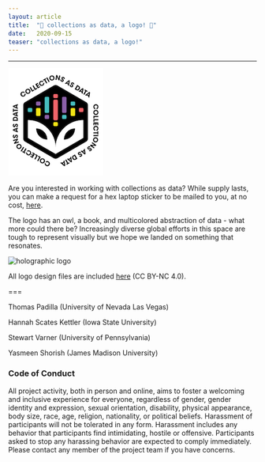 ```yaml
---
layout: article
title:  "🎨 collections as data, a logo! 🎨"
date:   2020-09-15 
teaser: "collections as data, a logo!"
---
```

---

![](https://github.com/collectionsasdata/part2whole/raw/master/_posts/cad_logo_matte.png "matte logo")

Are you interested in working with collections as data? While supply lasts, you can make a request for a hex laptop sticker to be mailed to you, at no cost, [here](https://docs.google.com/forms/d/e/1FAIpQLSfSXHv0fKXKghr0WOInoIQI_qdTRao0JPsNy56jo45qUJvaYw/viewform?usp=sf_link).  

The logo has an owl, a book, and multicolored abstraction of data - what more could there be? Increasingly diverse global efforts in this space are tough to represent visually but we hope we landed on something that resonates.   

![](https://github.com/collectionsasdata/part2whole/raw/master/_posts/cad_logo_holo.gif "holographic logo")

All logo design files are included [here](https://github.com/collectionsasdata/part2whole/raw/master/collectionsasdata_logo.zip) (CC BY-NC 4.0).   

===

Thomas Padilla (University of Nevada Las Vegas)

Hannah Scates Kettler (Iowa State University)

Stewart Varner (University of Pennsylvania)

Yasmeen Shorish (James Madison University)

### Code of Conduct

All project activity, both in person and online, aims to foster a welcoming and inclusive experience for everyone, regardless of gender, gender identity and expression, sexual orientation, disability, physical appearance, body size, race, age, religion, nationality, or political beliefs. Harassment of participants will not be tolerated in any form. Harassment includes any behavior that participants find intimidating, hostile or offensive. Participants asked to stop any harassing behavior are expected to comply immediately. Please contact any member of the project team if you have concerns.
